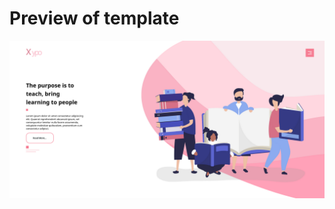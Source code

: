 # Preview of template

![image](https://github.com/Miguel-EpicJS/My-website-template/blob/main/xypo/thumb.png)
